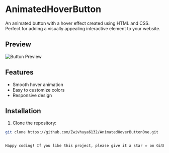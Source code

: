 # AnimatedHoverButton

An animated button with a hover effect created using HTML and CSS. Perfect for adding a visually appealing interactive element to your website.

## Preview

![Button Preview](preview.png)

## Features
- Smooth hover animation
- Easy to customize colors
- Responsive design

## Installation

1. Clone the repository:

```bash
git clone https://github.com/Zwivhuya6132/AnimatedHoverButtonOne.git


Happy coding! If you like this project, please give it a star ⭐ on GitHub.
